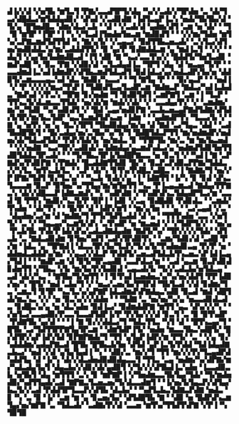 ▟▐▞▞▟▝▞▅▜▙▝▆▜▃▜▝▛▇▞▃▃▟▜▛▜▞▟▄▝▚▞▞▃▟▞▞▜▛▟▅▝▃▝▟▞▜▃▞▟█▟▃▞▆▜▟▟▄▟▊▞▝▟▚▟▝▞▃▟▊▟▇▝▐▟▜▃▄▛▐▃▚▝▅▟▞▜▙▜▙▞▟▝▜▞▄▝█▜▅▟█▃▝▟▆▞▟▃▞▃▙▝▝▟▝▝▞▃▟▞▟▝▄▟▆▞▟▜▝▃▆▝▅▝▟▞▝▝▜▝▉▝▆▜▛▝▐▜▛▝▐▝▚▝▞▜▃▟▐▜▅▟▅▜▅▃▆▝▆▟▉▟▜▝▝▝▞▞▆▞▜▟▅▝▆▜▚▞▃▛▇▃▆▟▜▟▜▜▟▝▚▝▇▞▄▜▞▝▞▃▄▃▞▝▉▟▜▜▙▃▅▃▟▞▝▃▚▜▃▞▟▜▅▞▅▟▉▟▟▃▚▞▆▞▃▟▟▟▜▜▞▝▉▝▄▞▛▝▊▟▇▟▟▃▆▝▄▝▆▟▐▃▜▝▝▞▞▝▝▟▄▜▝▞▄▞▙▞▙▟▆▟█▃▟▝▐▜▝▟▉▝▇▝▚▃▞▃▃▜▚▞▞▝█▟▟▜▞▜▅▜▃▟▊▝▆▟▚▟█▝▚▝▉▃▝▛▇▝▞▟▉▞▟▝▃▜▃▟▄▟▐▃▝▜▛▜▝▟▄▝▟▝▅▃▄▞▜▞▛▝▝▃▃▟▆▟▐▃▚▟▐▟▆▟▛▞▟▜▙▃▆▟▜▟▃▟▜▝▉▟▐▟▃▞▄▞▅▟▃▟▛▞▙▞▅▝▟▟▉▜▞▃▆▃▃▃▄▃▚▟▝▟▃▝▇▟▊▞▚▃▃▞▝▝▜▝▇▜▄▝▛▝▝▝▉▞▄▃▛▝▝▝▅▟▐▝▞▝▛▝▞▞▞▞▆▃▞▜▚▛▐▝▜▟▉▟▜▃▄▜▃▟▛▃▆▝▇▟▆▃▛▝▇▟▃▞▚▟▐▃▙▟▃▝▇▟▚▟▝▞▛▃▚▝▜▛▇▝▊▞▅▟▆▝▜▝▉▟▉▜▟▜▝▃▆▛▇▜▝▃▆▝▐▝▜▃▛▝▜▜▚▃▜▞▟▃▆▃▃▜▜▟▞▝▅▞▟▞▆▝▆▟▞▞▟▞▝▞▝▃▃▟▄▞▛▞▝▞▝▃▆▟▆▞▆▞▚▞▜▟▊▝▚▞▚▟▊▟▜▝▞▝█▟▝▃▄▞▅▟▊▛▇▝▃▃▙▃▅▃▄▛▇▟▜▟▇▞▟▜▟▞▙▜▛▞▆▞▙▃▜▟▛▝▄▃▜▃▆▟▜▟▚▃▅▝▐▟▆▝▝▝▄▟▆▟▛▜▚▝▜▃▃▞▙▝▞▝▇▝▄▝▅▜▚▝▅▝▄▝▇▃▚▜▛▜▝▜▙▟▉▟▄▞▆▞▅▝▟▝▇▟▝▃▞▜▄▃▝▟▟▝▝▃▟▜▙▟█▜▙▜▝▝█▞▃▟▄▞▅▞▃▜▙▞▚▞▜▞▜▝█▟█▜▟▃▛▜▜▝▆▞▅▟▆▟▛▞▅▟▅▞▟▞▜▟▃▟▜▟▞▝▛▟▚▜▟▞▙▝▅▞▆▟▃▝▊▝▜▜▛▜▙▝▆▞▃▝▆▝▆▞▙▃▅▟▝▝▞▞▅▟▇▝▚▃▞▜▛▞▃▟▊▟▞▃▜▟▆▟▄▞▄▃▆▟▚▟▃▞▄▝▅▟▆▟▜▟▊▜▅▜▜▟▉▜▟▟▃▜▛▃▟▞▝▝▝▜▞▜▙▃▜▛▐▞▙▟█▛▇▃▃▝▅▝▊▃▜▝▞▝▚▟▐▝▇▝▃▛▇▟▚▞▛▟▊▛▇▝▞▛▇▟▞▝█▃▟▟▇▜▜▟▊▝█▞▚▝▉▃▛▃▛▟▉▃▛▛▇▞▜▟▟▃▞▞▚▜▃▝▆▜▚▃▙▜▃▝▝▃▛▝▟▞▚▝▊▜▚▞▛▟█▃▚▟█▃▝▝▐▝▇▟▇▞▜▝▅▞▞▛▐▛▇▞▜▟▜▝▊▞▜▃▚▞▝▝▚▃▙▝▊▟▞▞▄▝▐▝▐▟▇▜▜▝▐▞▚▝▊▝▊▟▝▟▚▃▜▃▃▃▆▝▉▃▛▝▉▜▅▞▚▞▜▜▄▞▆▞▆▜▅▜▜▝▚▃▝▛▐▃▄▃▆▃▟▝▇▟▄▞▛▛▇▃▚▝▟▞▞▟█▃▃▛▐▟▇▃▆▟▚▝▚▝▚▟▛▟▇▝▞▜▚▟▛▟▚▃▜▟▄▟▛▜▃▞▆▝▃▃▟▝▉▝▛▜▚▝▆▟▊▞▚▃▜▞▛▝▉▛▐▝▐▟▊▝▞▃▄▝▉▟█▟▉▝▛▟▊▟▃▝▝▃▆▟▞▜▚▟▅▝▝▟▞▜▚▝▝▝█▞▛▝▟▝▐▟▛▞▆▜▝▝▆▞▄▜▅▝▝▝▄▝▝▃▞▃▄▟▝▞▃▝▝▟▄▟▅▞▃▞▆▝▟▝▆▟▇▞▜▝▛▜▞▜▟▜▃▟▟▝▟▝▄▝▝▜▜▜▚▟▅▝▃▃▝▞▅▜▜▞▝▃▝▞▝▜▄▃▄▞▚▃▆▜▞▟▚▝▃▜▚▟▛▝▅▝▆▃▅▟▝▞▝▞▜▟▛▜▞▞▝▝▅▞▄▝▛▃▙▜▙▝▛▟▞▛▐▟▞▟▚▞▃▟▃▟▇▟▄▟▆▝▇▟▜▞▚▞▝▜▛▞▞▞▞▜▟▞▝▟▜▃▙▝▃▝▇▟▃▟▊▟▆▝▊▜▅▞▚▟▜▝▃▟▚▜▛▟▉▜▚▝▝▃▆▞▜▟▊▞▟▝▃▟█▝▛▞▆▝▐▟▃▝▄▝▜▛▇▟▐▝▟▃▃▜▛▞▙▞▜▃▛▞▜▞▄▜▞▜▚▟▅▟▊▃▄▝▛▞▛▝▅▝▟▟▅▟▃▟▟▟▚▞▆▞▝▞▄▃▞▞▟▃▛▝▛▟▟▜▞▃▅▃▟▜▟▃▙▜▚▃▅▃▚▛▐▟▐▃▄▞▜▟▐▝▝▝▆▟▛▃▆▝▟▝▉▜▞▜▛▃▄▟▉▝▃▃▛▟▃▞▆▝▝▃▟▝▄▃▆▝▉▃▛▟▊▟▊▟▅▜▜▝▞▜▙▃▝▞▙▝▆▞▙▞▛▞▙▟▊▟▝▃▄▃▟▞▙▝▜▞▞▃▟▃▙▞▅▜▟▃▄▝▃▟▝▟▞▞▚▃▝▝▇▜▙▞▜▞▆▜▜▝▐▝▊▜▚▟▐▃▅▟▅▃▚▞▚▞▅▞▟▟▜▝▛▛▐▟▉▞▅▞▚▝█▜▞▝▅▟▝▃▙▞▜▝▞▝▅▃▞▃▅▞▙▞▛▜▛▟▝▜▙▜▃▟▝▞▟▝▊▟▆▞▜▃▝▃▆▃▜▝▊▜▛▝▚▃▜▃▚▞▄▛▇▛▐▟▃▟▆▟▚▛▇▟▄▃▚▟▉▝▉▃▟▝▆▟▝▟█▜▟▞▆▃▚▃▝▞▞▝▅▝▉▃▚▞▞▞▟▟▅▝▝▝▜▟▇▝▃▝▅▞▅▞▚▞▄▝▅▃▃▟▊▟▃▟▃▝▊▟█▃▚▞▄▝▅▝▟▃▚▟▅▝▉▟▐▃▞▝▉▟▆▟▟▛▇▝▆▜▜▝▄▃▝▟▚▞▞▞▚▝▝▞▅▜▃▞▃▃▄▟▉▞▛▃▃▜▃▃▟▜▟▛▐▞▛▝▛▞▙▞▞▞▟▝▊▃▜▝▃▝▉▝▉▜▚▟▛▝▛▟▇▜▙▝▄▞▟▝▝▝▐▝▇▝▊▞▞▟▟▃▞▜▝▜▟▃▜▜▃▝▚▜▝▟▝▝█▜▚▃▄▞▜▝█▜▙▝▃▞▜▟▜▜▛▛▇▜▄▜▛▃▆▝▝▟▆▜▟▛▐▜▞▝▅▟▅▝▆▃▃▜▙▃▚▟█▜▞▝█▞▟▜▛▞▄▛▐▟▚▜▟▝▊▛▇▛▇▟▞▜▝▜▜▝▄▜▄▛▐▟▛▞▆▝▛▜▞▝▃▝▝▞▄▝▊▞▚▟▟▟▆▞▄▟▄▛▇▃▟▝█▜▙▝█▜▙▃▙▜▅▝▟▜▟▝▄▛▐▃▜▞▛▟▟▝▜▟▐▟▄▟▇▃▙▃▞▝▅▟▝▞▟▝▄▜▄▜▄▟▐▝▚▝▝▟▉▞▃▝▆▞▞▜▝▜▜▝▆▞▞▞▛▞▜▃▄▟▛▟▚▟▟▜▄▝▟▝▐▞▚▝▟▞▞▟▃▟▅▟▉▟▉▟▄▃▃▜▝▜▜▃▝▃▄▝▅▟▆▞▚▞▟▛▇▞▆▞▚▟▃▟▄▜▄▜▝▟▄▃▙▞▞▟▊▞▟▞▄▟▉▜▝▞▜▞▞▞▟▜▙▟▐▃▚▟▅▝▐▃▃▟▉▃▙▝▅▜▙▜▝▟▄▝▆▜▜▜▝▃▚▝▊▝▆▛▇▛▐▝▞▜▅▟▆▃▃▜▙▜▄▞▜▟▞▝▜▞▆▟▅▟▉▞▚▟▜▜▄▟▞▃▟▝▇▛▇▃▜▃▅▃▅▞▜▞▟▃▃▟▆▜▝▝▐▞▅▞▙▜▄▃▛▞▟▜▄▞▙▃▜▞▞▃▟▝▛▟▟▜▛▜▃▃▛▞▟▜▙▝▟▃▙▞▝▝▚▟▜▃▙▃▜▟▇▃▛▟▇▝▅▟▃▝▊▝▚▝▃▝▉▝▐▞▝▃▆▝▆▝▄▝▊▃▅▞▙▞▝▟▜▟█▜▙▝▇▝▝▟▉▝▅▝█▟▛▟▚▃▆▜▄▞▅▞▆▛▇▝▃▝▜▟▃▟▞▝▃▟▇▞▛▞▟▝▃▃▅▝▆▜▚▞▜▜▟▜▚▛▇▝▞▛▐▝▚▜▉▜▉
